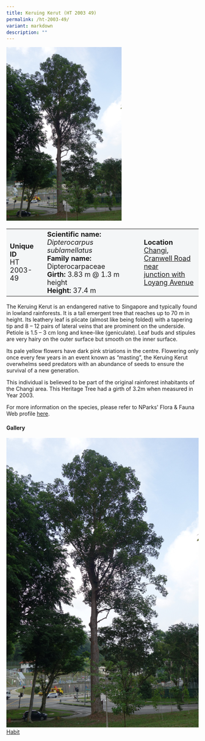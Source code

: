 ```yaml
---
title: Keruing Kerut (HT 2003 49)
permalink: /ht-2003-49/
variant: markdown
description: ""
---
```

<div class="isomer-image-wrapper">
<img style="width: 60%" src="/images/Heritage_trees_photos/diptsub_ht2003-49_habit.jpg">
</div><table style="minWidth: 100px; font-size: 18px; background: #F4F6F7">
<tbody><tr>
<td rowspan="1" colspan="1">
<strong>Unique ID</strong>
<br>HT 2003-49
</td>
<td rowspan="1" colspan="1">
	<strong>Scientific name:</strong> <em>Dipterocarpus sublamellatus</em>
<br><strong>Family name: </strong>Dipterocarpaceae
<br><strong>Girth: </strong>3.83 m @ 1.3 m height
<br><strong>Height: </strong>37.4 m
</td>
<td rowspan="1" colspan="1">
<strong>Location</strong><a href="https://www.onemap.gov.sg/?lat=1.3876120000007341&amp;lng=103.98008999999817">
 <br>Changi, Cranwell Road near<br>junction with Loyang Avenue</a>
</td>
</tr>
</tbody>
</table>
<p>The Keruing Kerut is an endangered native to Singapore and typically found in lowland rainforests. It is a tall emergent tree that reaches up to 70 m in height. Its leathery leaf is&nbsp;plicate (almost like being folded)&nbsp;with a tapering tip and&nbsp;8 – 12 pairs of lateral veins that are prominent on the underside. Petiole is 1.5 – 3 cm long and knee-like (geniculate). Leaf buds and stipules are very hairy on the outer surface but smooth on the inner surface.</p>

<p>Its pale yellow flowers have dark pink striations in the centre. Flowering only once every few years in an event known as “masting”, the Keruing Kerut overwhelms seed predators with an abundance of seeds to ensure the survival of a new generation.</p>

<p>This individual is believed to be part of the original rainforest inhabitants of the Changi area.&nbsp;This Heritage Tree had a girth of 3.2m when measured in Year 2003.</p>

<p>For more information on the species, please refer to NParks' Flora &amp; Fauna Web profile <a href="https://www.nparks.gov.sg/florafaunaweb/flora/3/9/3963">here</a>.</p>

<h4><b>Gallery</b></h4>
<div class="isomer-card-grid">
<a href="/images/Heritage_trees_photos/diptsub_ht2003-49_habit.jpg" class="isomer-card">
<div class="isomer-card-image">
<div class="isomer-image-wrapper"><img src="/images/Heritage_trees_photos/diptsub_ht2003-49_habit.jpg"></div></div>
<div class="isomer-card-body"><div class="isomer-card-title">Habit</div></div></a></div>